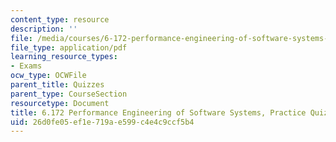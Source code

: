 ```yaml
---
content_type: resource
description: ''
file: /media/courses/6-172-performance-engineering-of-software-systems-fall-2018/26d0fe05ef1e719ae599c4e4c9ccf5b4_MIT6_172F18_practicequiz2.pdf
file_type: application/pdf
learning_resource_types:
- Exams
ocw_type: OCWFile
parent_title: Quizzes
parent_type: CourseSection
resourcetype: Document
title: 6.172 Performance Engineering of Software Systems, Practice Quiz 2
uid: 26d0fe05-ef1e-719a-e599-c4e4c9ccf5b4
---
```


